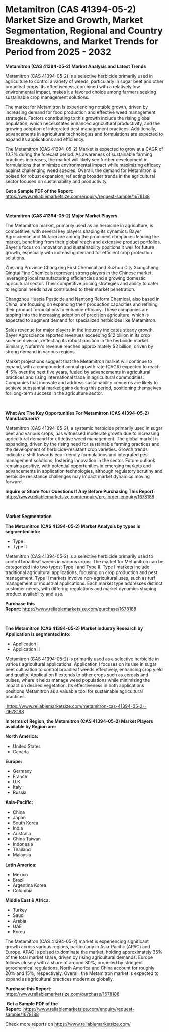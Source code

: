 <p><h1>Metamitron (CAS 41394-05-2) Market Size and Growth, Market Segmentation, Regional and Country Breakdowns, and Market Trends for Period from 2025 -  2032</h1></p><p><strong>Metamitron (CAS 41394-05-2) Market Analysis and Latest Trends</strong></p>
<p><p>Metamitron (CAS 41394-05-2) is a selective herbicide primarily used in agriculture to control a variety of weeds, particularly in sugar beet and other broadleaf crops. Its effectiveness, combined with a relatively low environmental impact, makes it a favored choice among farmers seeking sustainable crop management solutions.</p><p>The market for Metamitron is experiencing notable growth, driven by increasing demand for food production and effective weed management strategies. Factors contributing to this growth include the rising global population, which necessitates enhanced agricultural productivity, and the growing adoption of integrated pest management practices. Additionally, advancements in agricultural technologies and formulations are expected to expand its applications and efficiency.</p><p>The Metamitron (CAS 41394-05-2) Market is expected to grow at a CAGR of 10.7% during the forecast period. As awareness of sustainable farming practices increases, the market will likely see further development in formulations that minimize environmental impact while maximizing efficacy against challenging weed species. Overall, the demand for Metamitron is poised for robust expansion, reflecting broader trends in the agricultural sector focused on sustainability and productivity.</p></p>
<p><strong>Get a Sample PDF of the Report:&nbsp;</strong> <a href="https://www.reliablemarketsize.com/enquiry/request-sample/1678188?utm_campaign=2453&utm_medium=2&utm_source=Github&utm_content=ia&utm_term=25032025&utm_id=metamitron-cas-41394-05-2">https://www.reliablemarketsize.com/enquiry/request-sample/1678188</a></p>
<p>&nbsp;</p>
<p><strong>Metamitron (CAS 41394-05-2) Major Market Players</strong></p>
<p><p>The Metamitron market, primarily used as an herbicide in agriculture, is competitive, with several key players shaping its dynamics. Bayer Agroscience and Nufarm are among the prominent companies leading the market, benefiting from their global reach and extensive product portfolios. Bayer's focus on innovation and sustainability positions it well for future growth, especially with increasing demand for efficient crop protection solutions.</p><p>Zhejiang Province Changxing First Chemical and Suzhou City Xiangcheng Qingtai Fine Chemicals represent strong players in the Chinese market, leveraging local manufacturing efficiencies and a growing domestic agricultural sector. Their competitive pricing strategies and ability to cater to regional needs have contributed to their market penetration.</p><p>Changzhou Huaxia Pesticide and Nantong Reform Chemical, also based in China, are focusing on expanding their production capacities and refining their product formulations to enhance efficacy. These companies are tapping into the increasing adoption of precision agriculture, which is expected to augment demand for specialized herbicides like Metamitron.</p><p>Sales revenue for major players in the industry indicates steady growth. Bayer Agroscience reported revenues exceeding $12 billion in its crop science division, reflecting its robust position in the herbicide market. Similarly, Nufarm's revenue reached approximately $2 billion, driven by strong demand in various regions.</p><p>Market projections suggest that the Metamitron market will continue to expand, with a compounded annual growth rate (CAGR) expected to reach 4-5% over the next five years, fueled by advancements in agricultural practices and rising international trade in agricultural commodities. Companies that innovate and address sustainability concerns are likely to achieve substantial market gains during this period, positioning themselves for long-term success in the agriculture sector.</p></p>
<p>&nbsp;</p>
<p><strong>What Are The Key Opportunities For Metamitron (CAS 41394-05-2) Manufacturers?</strong></p>
<p><p>Metamitron (CAS 41394-05-2), a systemic herbicide primarily used in sugar beet and various crops, has witnessed moderate growth due to increasing agricultural demand for effective weed management. The global market is expanding, driven by the rising need for sustainable farming practices and the development of herbicide-resistant crop varieties. Growth trends indicate a shift towards eco-friendly formulations and integrated pest management solutions, fostering innovation in the sector. Future outlook remains positive, with potential opportunities in emerging markets and advancements in application technologies, although regulatory scrutiny and herbicide resistance challenges may impact market dynamics moving forward.</p></p>
<p><strong>Inquire or Share Your Questions If Any Before Purchasing This Report:</strong> <a href="https://www.reliablemarketsize.com/enquiry/pre-order-enquiry/1678188?utm_campaign=2453&utm_medium=2&utm_source=Github&utm_content=ia&utm_term=25032025&utm_id=metamitron-cas-41394-05-2">https://www.reliablemarketsize.com/enquiry/pre-order-enquiry/1678188</a></p>
<p>&nbsp;</p>
<p><strong>Market Segmentation</strong></p>
<p><strong>The Metamitron (CAS 41394-05-2) Market Analysis by types is segmented into:</strong></p>
<p><ul><li>Type I</li><li>Type II</li></ul></p>
<p><p>Metamitron (CAS 41394-05-2) is a selective herbicide primarily used to control broadleaf weeds in various crops. The market for Metamitron can be categorized into two types: Type I and Type II. Type I markets include traditional agricultural applications, focusing on crop production and pest management. Type II markets involve non-agricultural uses, such as turf management or industrial applications. Each market type addresses distinct customer needs, with differing regulations and market dynamics shaping product availability and use.</p></p>
<p><strong>Purchase this Report:&nbsp;</strong><a href="https://www.reliablemarketsize.com/purchase/1678188?utm_campaign=2453&utm_medium=2&utm_source=Github&utm_content=ia&utm_term=25032025&utm_id=metamitron-cas-41394-05-2">https://www.reliablemarketsize.com/purchase/1678188</a></p>
<p>&nbsp;</p>
<p><strong>The Metamitron (CAS 41394-05-2) Market Industry Research by Application is segmented into:</strong></p>
<p><ul><li>Application I</li><li>Application II</li></ul></p>
<p><p>Metamitron (CAS 41394-05-2) is primarily used as a selective herbicide in various agricultural applications. Application I focuses on its use in sugar beet cultivation to control broadleaf weeds effectively, enhancing crop yield and quality. Application II extends to other crops such as cereals and pulses, where it helps manage weed populations while minimizing the impact on desired vegetation. Its effectiveness in both applications positions Metamitron as a valuable tool for sustainable agricultural practices.</p></p>
<p><a href="https://www.reliablemarketsize.com/metamitron-cas-41394-05-2--r1678188?utm_campaign=2453&utm_medium=2&utm_source=Github&utm_content=ia&utm_term=25032025&utm_id=metamitron-cas-41394-05-2">&nbsp;https://www.reliablemarketsize.com/metamitron-cas-41394-05-2--r1678188</a></p>
<p><strong>In terms of Region, the Metamitron (CAS 41394-05-2) Market Players available by Region are:</strong></p>
<p>
    <p> <strong> North America: </strong>
        <ul>
            <li>United States</li>
            <li>Canada</li>
        </ul>
        </p> 
    <p> <strong> Europe: </strong>
        <ul>
            <li>Germany</li>
            <li>France</li>
            <li>U.K.</li>
            <li>Italy</li>
            <li>Russia</li>
        </ul>
        </p> 
    <p> <strong> Asia-Pacific: </strong>
        <ul>
            <li>China</li>
            <li>Japan</li>
            <li>South Korea</li>
            <li>India</li>
            <li>Australia</li>
            <li>China Taiwan</li>
            <li>Indonesia</li>
            <li>Thailand</li>
            <li>Malaysia</li>
        </ul>
        </p> 
    <p> <strong> Latin America: </strong>
        <ul>
            <li>Mexico</li>
            <li>Brazil</li>
            <li>Argentina Korea</li>
            <li>Colombia</li>
        </ul>
        </p> 
    <p> <strong> Middle East & Africa: </strong>
        <ul>
            <li>Turkey</li>
            <li>Saudi</li>
            <li>Arabia</li>
            <li>UAE</li>
            <li>Korea</li>
        </ul>
    </p>
    </p>
<p><p>The Metamitron (CAS 41394-05-2) market is experiencing significant growth across various regions, particularly in Asia-Pacific (APAC) and Europe. APAC is poised to dominate the market, holding approximately 35% of the total market share, driven by rising agricultural demands. Europe follows closely with a share of around 30%, propelled by stringent agrochemical regulations. North America and China account for roughly 20% and 15%, respectively. Overall, the Metamitron market is expected to expand as agricultural practices modernize globally.</p></p>
<p><strong>Purchase this Report: </strong><a href="https://www.reliablemarketsize.com/purchase/1678188?utm_campaign=2453&utm_medium=2&utm_source=Github&utm_content=ia&utm_term=25032025&utm_id=metamitron-cas-41394-05-2">https://www.reliablemarketsize.com/purchase/1678188</a></p>
<p>&nbsp;<strong>Get a Sample PDF of the Report:&nbsp;&nbsp;</strong><a href="https://www.reliablemarketsize.com/enquiry/request-sample/1678188?utm_campaign=2453&utm_medium=2&utm_source=Github&utm_content=ia&utm_term=25032025&utm_id=metamitron-cas-41394-05-2">https://www.reliablemarketsize.com/enquiry/request-sample/1678188</a></p>
<p><strong></strong></p>
<p>Check more reports on <a href="https://www.reliablemarketsize.com/?utm_campaign=2453&utm_medium=2&utm_source=Github&utm_content=ia&utm_term=25032025&utm_id=metamitron-cas-41394-05-2">https://www.reliablemarketsize.com/</a></p>